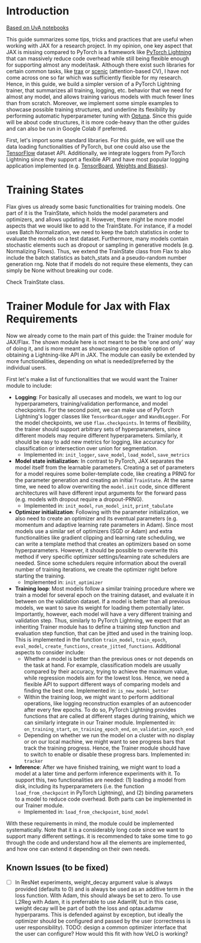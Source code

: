 # Introduction
[Based on UvA notebooks](https://uvadlc-notebooks.readthedocs.io/en/latest/tutorial_notebooks/guide4/Research_Projects_with_JAX.html)

This guide summarizes some tips, tricks and practices that are useful when working with JAX for a research project. In my opinion, one key aspect that JAX is missing compared to PyTorch is a framework like [PyTorch Lightning](https://lightning.ai/docs/pytorch/stable/) that can massively reduce code overhead while still being flexible enough for supporting almost any model/task. Although there exist such libraries for certain common tasks, like [trax](https://github.com/google/trax) or [scenic](https://github.com/google-research/scenic) (attention-based CV), I have not come across one so far which was sufficiently flexible for my research. Hence, in this guide, we build a simpler version of a PyTorch Lightning trainer, that summarizes all training, logging, etc. behavior that we need for almost any model, and allows training various models with much fewer lines than from scratch. Moreover, we implement some simple examples to showcase possible training structures, and underline its flexibility by performing automatic hyperparameter tuning with [Optuna](https://optuna.readthedocs.io/en/stable/index.html). Since this guide will be about code structures, it is more code-heavy than the other guides and can also be run in Google Colab if preferred.

First, let's import some standard libraries. For this guide, we will use the data loading functionalities of PyTorch, but one could also use the [TensorFlow](https://www.tensorflow.org/api_docs/python/tf/data) dataset API. Additionally, we integrate loggers from PyTorch Lightning since they support a flexible API and have most popular logging application implemented (e.g. [TensorBoard](https://www.tensorflow.org/tensorboard), [Weights and Biases](https://wandb.ai/site)).

# Training States
Flax gives us already some basic functionalities for training models. One part of it is the TrainState, which holds the model parameters and optimizers, and allows updating it. However, there might be more model aspects that we would like to add to the TrainState. For instance, if a model uses Batch Normalization, we need to keep the batch statistics in order to evaluate the models on a test dataset. Furthermore, many models contain stochastic elements such as dropout or sampling in generative models (e.g. Normalizing Flows). Thus, we extend the TrainState class from Flax to also include the batch statistics as batch_stats and a pseudo-random number generation rng. Note that if models do not require these elements, they can simply be None without breaking our code.

Check TrainState class.

# Trainer Module for Jax with Flax Requirements

Now we already come to the main part of this guide: the Trainer module for JAX/Flax. The shown module here is not meant to be the 'one and only' way of doing it, and is more meant as showcasing one possible option of obtaining a Lightning-like API in JAX. The module can easily be extended by more functionalities, depending on what is needed/preferred by the individual users.

First let's make a list of functionalities that we would want the Trainer module to include:

* **Logging**: For basically all usecases and models, we want to log our hyperparameters, training/validation performance, and model checkpoints. For the second point, we can make use of PyTorch Lightning's logger classes like `TensorBoardLogger` and `WandbLogger`. For the model checkpoints, we use `flax.checkpoints`. In terms of flexibility, the trainer should support arbitrary sets of hyperparameters, since different models may require different hyperparameters. Similarly, it should be easy to add new metrics for logging, like accuracy for classification or intersection over union for segmentation.
    * Implemented in: `init_logger`, `save_model`, `load_model`, `save_metrics`
* **Model state initialization**: In contrast to PyTorch, JAX separates the model itself from the learnable parameters. Creating a set of parameters for a model requires some boiler-template code, like creating a PRNG for the parameter generation and creating an initial `TrainState`. At the same time, we need to allow overwriting the `model.init` code, since different architectures will have different input arguments for the forward pass (e.g. models with dropout require a dropout-PRNG).
    * Implemented in: `init_model`, `run_model_init`, `print_tabulate`
* **Optimizer initialization**: Following with the parameter initialization, we also need to create an optimizer and its eventual parameters (e.g. momentum and adaptive learning rate parameters in Adam). Since most models use a similar set of optimizers (SGD or Adam) and extra functionalities like gradient clipping and learning rate scheduling, we can write a template method that creates an optimizers based on some hyperparameters. However, it should be possible to overwrite this method if very specific optimizer settings/learning rate schedulers are needed. Since some schedulers require information about the overall number of training iterations, we create the optimizer right before starting the training.
    * Implemented in: `init_optimizer`
* **Training loop**: Most models follow a similar training procedure where we train a model for several epoch on the training dataset, and evaluate it in between on the validation dataset. If a model is better than all previous models, we want to save its weight for loading them potentially later. Importantly, however, each model will have a very different training and validation step. Thus, similarly to PyTorch Lightning, we expect that an inheriting Trainer module has to define a training step function and evaluation step function, that can be jitted and used in the training loop. This is implemented in the function `train_model`, `train_epoch`, `eval_model`, `create_functions`, `create_jitted_functions`. Additional aspects to consider include:
    * Whether a model is better than the previous ones or not depends on the task at hand. For example, classification models are usually compared by their accuracy, trying to achieve the maximum value, while regression models aim for the lowest loss. Hence, we need a flexible API to support different ways of comparing models and finding the best one. Implemented in: `is_new_model_better`
    * Within the training loop, we might want to perform additional operations, like logging reconstruction examples of an autoencoder after every few epochs. To do so, PyTorch Lightning provides functions that are called at different stages during training, which we can similarly integrate in our Trainer module. Implemented in: `on_training_start`, `on_training_epoch_end`, `on_validation_epoch_end`
    * Depending on whether we run the model on a cluster with no display or on our local machine, we might want to see progress bars that track the training progress. Hence, the Trainer module should have to switch to enable or disable these progress bars. Implemented in: `tracker`
* **Inference**: After we have finished training, we might want to load a model at a later time and perform inference experiments with it. To support this, two functionalities are needed: (1) loading a model from disk, including its hyperparameters (i.e. the function `load_from_checkpoint` in PyTorch Lightning), and (2) binding parameters to a model to reduce code overhead. Both parts can be implemented in our Trainer module.
    * Implemented in: `load_from_checkpoint`, `bind_model` 

With these requirements in mind, the module could be implemented systematically. Note that it is a considerably long code since we want to support many different settings. it is recommended to take some time to go through the code and understand how all the elements are implemented, and how one can extend it depending on their own needs.

## Known Issues (to be fixed)
- [ ] In ResNet experiments, weight_decay argument value is always provided (defaults to 0) and is always be used as an additive term in the loss function. With Adam, this should always be set to zero. To use L2Reg with Adam, it is preferrable to use AdamW, but in this case, weight decay will be part of both the loss and optax.adamw hyperparams. This is defended against by exception, but ideally the optimizer should be configured and passed by the user (correctness is user responsibility). TODO: design a common optimizer interface that the user can configure? How would this fit with how VeLO is working?